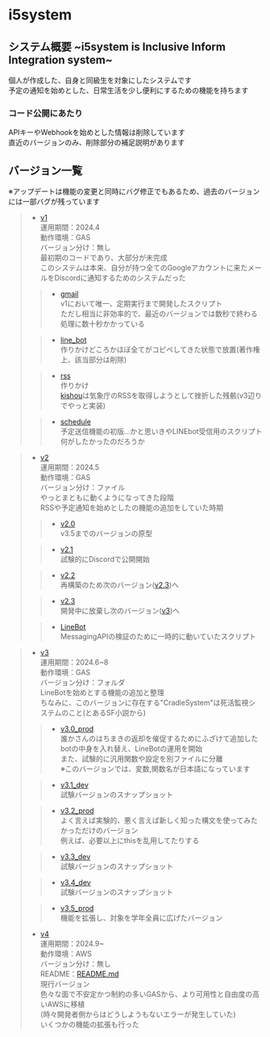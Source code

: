 # i5system


## システム概要 \~i5system is Inclusive Inform Integration system\~
個人が作成した、自身と同級生を対象にしたシステムです\
予定の通知を始めとした、日常生活を少し便利にするための機能を持ちます

### コード公開にあたり
APIキーやWebhookを始めとした情報は削除しています\
直近のバージョンのみ、削除部分の補足説明があります

## バージョン一覧
※アップデートは機能の変更と同時にバグ修正でもあるため、過去のバージョンには一部バグが残っています
> * [v1](v1)\
> 運用期間：2024.4\
> 動作環境：GAS\
> バージョン分け：無し\
> 最初期のコードであり、大部分が未完成\
> このシステムは本来、自分が持つ全てのGoogleアカウントに来たメールをDiscordに通知するためのシステムだった
>> * [gmail](v1/gmail/)\
>> v1において唯一、定期実行まで開発したスクリプト\
>> ただし相当に非効率的で、最近のバージョンでは数秒で終わる処理に数十秒かかっている
>
>> * [line_bot](v1/line_bot/)\
>> 作りかけどころかほぼ全てがコピペしてきた状態で放置(著作権上、該当部分は削除)
>
>> * [rss](v1/rss/)\
>> 作りかけ\
>> [kishou](v1/rss/kishou)は気象庁のRSSを取得しようとして挫折した残骸(v3辺りでやっと実装)
>
>> * [schedule](v1/schedule/)\
>> 予定送信機能の初版...かと思いきやLINEbot受信用のスクリプト\
>> 何がしたかったのだろうか


> * [v2](v2)\
> 運用期間：2024.5\
> 動作環境：GAS\
> バージョン分け：ファイル\
> やっとまともに動くようになってきた段階\
> RSSや予定通知を始めとしたの機能の追加をしていた時期
>> * [v2.0](v2/script_v2.0.gs)\
>> v3.5までのバージョンの原型
>
>> * [v2.1](v2/script_v2.1.gs)\
>> 試験的にDiscordで公開開始
>
>> * [v2.2](v2/script_v2.2_dev_old.gs)\
>> 再構築のため次のバージョン([v2.3](v2/script_v2.3_dev.gs))へ
> 
>> * [v2.3](v2/script_v2.3_dev.gs)\
>> 開発中に放棄し次のバージョン([v3](v3))へ
>
>> * [LineBot](v2/LINEbot/LINEbot.gs)\
>> MessagingAPIの検証のために一時的に動いていたスクリプト

> * [v3](v3)\
> 運用期間：2024.6~8\
> 動作環境：GAS\
> バージョン分け：フォルダ\
> LineBotを始めとする機能の追加と整理\
> ちなみに、このバージョンに存在する"CradleSystem"は死活監視システムのこと(とあるSF小説から)
>> * [v3.0_prod](v3/v3.0_prod)\
>> 誰かさんのはちまきの返却を催促するためにふざけて追加したbotの中身を入れ替え、LineBotの運用を開始\
>> また、試験的に汎用関数や設定を別ファイルに分離\
>> ※このバージョンでは、変数,関数名が日本語になっています
>
>> * [v3.1_dev](v3/v3.1_dev/)\
>> 試験バージョンのスナップショット
>
>> * [v3.2_prod](v3/v3.2_prod/)\
>> よく言えば実験的、悪く言えば新しく知った構文を使ってみたかっただけのバージョン\
>> 例えば、必要以上にthisを乱用してたりする
>
>> * [v3.3_dev](v3/v3.3_dev/)\
>> 試験バージョンのスナップショット
>
>> * [v3.4_dev](v3/v3.4_dev/)\
>> 試験バージョンのスナップショット
>
>> * [v3.5_prod](v3/v3.5_prod)\
>> 機能を拡張し、対象を学年全員に広げたバージョン
> * [v4](v4)\
> 運用期間：2024.9~\
> 動作環境：AWS\
> バージョン分け：無し\
> README：[README.md](v4/README.md)\
> 現行バージョン\
> 色々な面で不安定かつ制約の多いGASから、より可用性と自由度の高いAWSに移植\
> (時々開発者側からはどうしようもないエラーが発生していた)\
> いくつかの機能の拡張も行った
